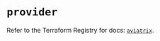 # `provider`

Refer to the Terraform Registry for docs: [`aviatrix`](https://registry.terraform.io/providers/aviatrixsystems/aviatrix/8.1.10/docs).
